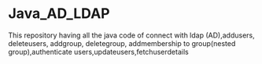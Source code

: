 # Java_AD_LDAP
This repository having all the java code of connect with ldap (AD),addusers, deleteusers, addgroup, deletegroup, addmembership to group(nested group),authenticate users,updateusers,fetchuserdetails
